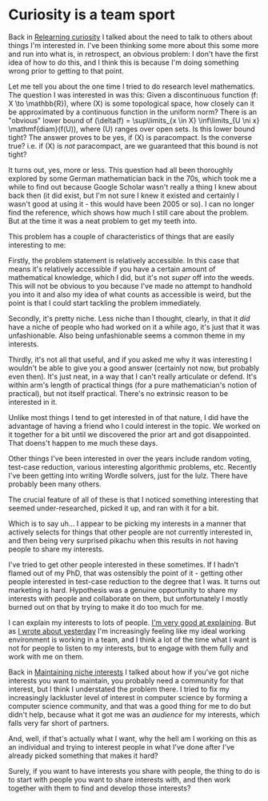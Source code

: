 # Curiosity is a team sport

Back in [Relearning curiosity](https://notebook.drmaciver.com/posts/2022-01-03-14:16.html) I talked about the need to talk to others about things I'm interested in. I've been thinking some more about this some more and run into what is, in retrospect, an obvious problem: I don't have the first idea of how to do this, and I think this is because I'm doing something wrong prior to getting to that point.

Let me tell you about the one time I tried to do research level mathematics. The question I was interested in was this: Given a discontinuous function \(f: X \to \mathbb{R}\), where \(X\) is some topological space, how closely can it be approximated by a continuous function in the uniform norm? There is an "obvious" lower bound of \(\delta(f) = \sup\limits_{x \in X} \inf\limits_{U \ni x} \mathmf{diam}(f(U)\), where \(U\) ranges over open sets. Is this lower bound tight?
The answer proves to be yes, if \(X\) is paracompact. Is the converse true? i.e. if \(X\) is *not* paracompact, are we guaranteed that this bound is not tight?

It turns out, yes, more or less. This question had all been thoroughly explored by some German mathematician back in the 70s, which took me a while to find out because Google Scholar wasn't really a thing I knew about back then (it did exist, but I'm not sure I knew it existed and certainly I wasn't good at using it - this would have been 2005 or so). I can no longer find the reference, which shows how much I still care about the problem. But at the time it was a neat problem to get my teeth into.

This problem has a couple of characteristics of things that are easily interesting to me:

Firstly, the problem statement is relatively accessible. In this case that means it's relatively accessible if you have a certain amount of mathematical knowledge, which I did, but it's not *super* off into the weeds. This will not be obvious to you because I've made no attempt to handhold you into it and also my idea of what counts as accessible is weird, but the point is that I could start tackling the problem immediately.

Secondly, it's pretty niche. Less niche than I thought, clearly, in that it *did* have a niche of people who had worked on it a while ago, it's just that it was unfashionable. Also being unfashionable seems a common theme in my interests.

Thirdly, it's not all that useful, and if you asked me why it was interesting I wouldn't be able to give you a good answer (certainly not now, but probably even then). It's just neat, in a way that I can't really articulate or defend. It's within arm's length of practical things (for a pure mathematician's notion of practical), but not itself practical. There's no extrinsic reason to be interested in it.

Unlike most things I tend to get interested in of that nature, I did have the advantage of having a friend who I could interest in the topic. We worked on it together for a bit until we discovered the prior art and got disappointed. That doens't happen to me much these days.

Other things I've been interested in over the years include random voting, test-case reduction, various interesting algorithmic problems, etc. Recently I've been getting into writing Wordle solvers, just for the lulz. There have probably been many others.

The crucial feature of all of these is that I noticed something interesting that seemed under-researched, picked it up, and ran with it for a bit.

Which is to say uh... I appear to be picking my interests in a manner that actively selects for things that other people are not currently interested in, and then being very surprised pikachu when this results in not having people to share my interests.

I've tried to get other people interested in these sometimes. If I hadn't flamed out of my PhD, that was ostensibly the point of it - getting other people interested in test-case reduction to the degree that I was. It turns out marketing is hard. Hypothesis was a genuine opportunity to share my interests with people and collaborate on them, but unfortunately I mostly burned out on that by trying to make it do too much for me.

I can explain my interests to lots of people. [I'm very good at explaining](https://www.drmaciver.com/2018/10/how-to-explain-anything-to-anyone/). 
But as [I wrote about yesterday](https://notebook.drmaciver.com/posts/2022-01-15-17:03.html) I'm increasingly feeling like my ideal working environment is working in a team, and I think a lot of the time what I want is not for people to listen to my interests, but to engage with them fully and work with me on them.

Back in [Maintaining niche interests](https://drmaciver.substack.com/p/maintaining-niche-interests) I talked about how if you've got niche interests you want to maintain, you probably need a community for that interest, but I think I understated the problem there. I tried to fix my increasingly lackluster level of interest in computer science by forming a computer science community, and that was a good thing for me to do but didn't help, because what it got me was an *audience* for my interests, which falls very far short of partners.

And, well, if that's actually what I want, why the hell am I working on this as an individual and trying to interest people in what I've done after I've already picked something that makes it hard?

Surely, if you want to have interests you share with people, the thing to do is to start with people you want to share interests with, and then work together with them to find and develop those interests?
